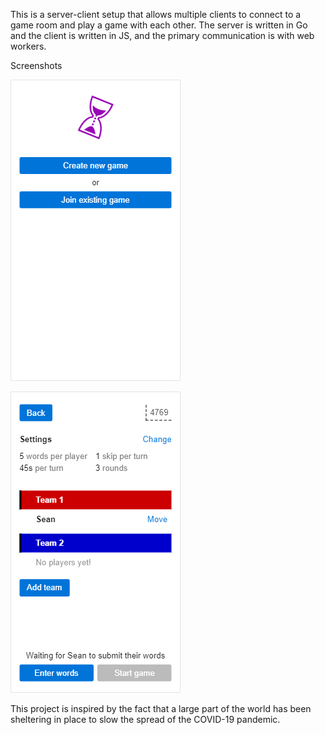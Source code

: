 This is a server-client setup that allows multiple clients to connect to a game room and play a game with each other. The server is written in Go and the client is written in JS, and the primary communication is with web workers.

Screenshots

![Sreenshot of Home page](screenshot-1.png)

![Screenshot of Fishbowl room page](screenshot-2.png)

This project is inspired by the fact that a large part of the world has been sheltering in place to slow the spread of the COVID-19 pandemic.
